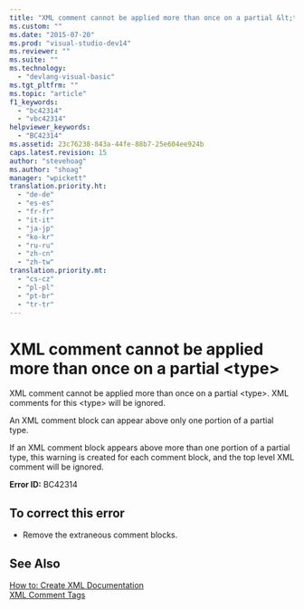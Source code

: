 ```yaml
---
title: "XML comment cannot be applied more than once on a partial &lt;type&gt; | Microsoft Docs"
ms.custom: ""
ms.date: "2015-07-20"
ms.prod: "visual-studio-dev14"
ms.reviewer: ""
ms.suite: ""
ms.technology: 
  - "devlang-visual-basic"
ms.tgt_pltfrm: ""
ms.topic: "article"
f1_keywords: 
  - "bc42314"
  - "vbc42314"
helpviewer_keywords: 
  - "BC42314"
ms.assetid: 23c76238-843a-44fe-88b7-25e604ee924b
caps.latest.revision: 15
author: "stevehoag"
ms.author: "shoag"
manager: "wpickett"
translation.priority.ht: 
  - "de-de"
  - "es-es"
  - "fr-fr"
  - "it-it"
  - "ja-jp"
  - "ko-kr"
  - "ru-ru"
  - "zh-cn"
  - "zh-tw"
translation.priority.mt: 
  - "cs-cz"
  - "pl-pl"
  - "pt-br"
  - "tr-tr"
---
```

# XML comment cannot be applied more than once on a partial &lt;type&gt;
XML comment cannot be applied more than once on a partial \<type>. XML comments for this \<type> will be ignored.  
  
 An XML comment block can appear above only one portion of a partial type.  
  
 If an XML comment block appears above more than one portion of a partial type, this warning is created for each comment block, and the top level XML comment will be ignored.  
  
 **Error ID:** BC42314  
  
## To correct this error  
  
-   Remove the extraneous comment blocks.  
  
## See Also  
 [How to: Create XML Documentation](../../visual-basic/programming-guide/program-structure/how-to-create-xml-documentation.md)   
 [XML Comment Tags](../../visual-basic/language-reference/xmldoc/recommended-xml-tags-for-documentation-comments.md)